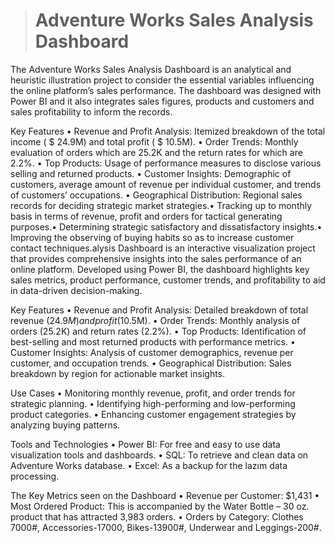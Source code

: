 ># Adventure Works Sales Analysis Dashboard
The Adventure Works Sales Analysis Dashboard is an analytical and heuristic illustration project to consider the essential variables influencing the online platform’s sales performance. The dashboard was designed with Power BI and it also integrates sales figures, products and customers and sales profitability to inform the records.

Key Features
	•	Revenue and Profit Analysis: Itemized breakdown of the total income ( $ 24.9M) and total profit ( $ 10.5M).
	•	Order Trends: Monthly evaluation of orders which are 25.2K and the return rates for which are 2.2%.
	•	Top Products: Usage of performance measures to disclose various selling and returned products.
	•	Customer Insights: Demographic of customers, average amount of revenue per individual customer, and trends of customers’ occupations.
	•	Geographical Distribution: Regional sales records for deciding strategic market strategies.• Tracking up to monthly basis in terms of revenue, profit and orders for tactical generating purposes.• Determining strategic satisfactory and dissatisfactory insights.• Improving the observing of buying habits so as to increase customer contact techniques.alysis Dashboard is an interactive visualization project that provides comprehensive insights into the sales performance of an online platform. Developed using Power BI, the dashboard highlights key sales metrics, product performance, customer trends, and profitability to aid in data-driven decision-making.

Key Features
	•	Revenue and Profit Analysis: Detailed breakdown of total revenue ($24.9M) and profit ($10.5M).
	•	Order Trends: Monthly analysis of orders (25.2K) and return rates (2.2%).
	•	Top Products: Identification of best-selling and most returned products with performance metrics.
	•	Customer Insights: Analysis of customer demographics, revenue per customer, and occupation trends.
	•	Geographical Distribution: Sales breakdown by region for actionable market insights.

Use Cases
	•	Monitoring monthly revenue, profit, and order trends for strategic planning.
	•	Identifying high-performing and low-performing product categories.
	•	Enhancing customer engagement strategies by analyzing buying patterns.

Tools and Technologies
	•	Power BI: For free and easy to use data visualization tools and dashboards.
	•	SQL: To retrieve and clean data on Adventure Works database.
	•	Excel: As a backup for the lazım data processing.

The Key Metrics seen on the Dashboard
	•	Revenue per Customer: $1,431
	•	Most Ordered Product: This is accompanied by the Water Bottle – 30 oz. product that has attracted 3,983 orders.
	•	Orders by Category: Clothes 7000#, Accessories-17000, Bikes-13900#, Underwear and Leggings-200#.
